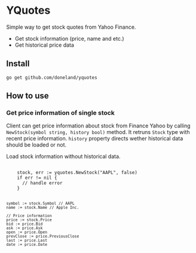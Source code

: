 <h1>YQuotes</h1>
<p>Simple way to get stock quotes from Yahoo Finance.</p>
<p>
  <ul>
    <li>Get stock information (price, name and etc.)</li>
    <li>Get historical price data</li>
  </ul>
</p>

<h2>Install</h2>
<code>go get github.com/doneland/yquotes</code>

<h2>How to use</h2>
<h3>Get price information of single stock</h3>
<p>
  Client can get price information about stock from Finance Yahoo by calling 
  <code>NewStock(symbol string, history bool)</code> method. It retruns
  <code>Stock</code> type with recent price information. <code>history</code> property 
  directs wether historical data should be loaded or not.
</p>

<p>Load stock information without historical data.</p>

<p>
  <code>
    stock, err := yquotes.NewStock("AAPL", false)
    if err != nil {
      // handle error
    }

    symbol := stock.Symbol // AAPL
    name := stock.Name // Apple Inc.
    
    // Price information
    price := stock.Price 
    bid := price.Bid
    ask := price.Ask
    open := price.Open
    prevClose := price.PreviousClose
    last := price.Last
    date := price.Date 
  </code>
</p>